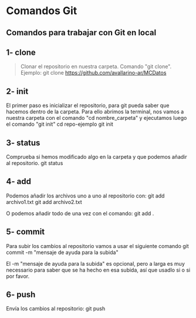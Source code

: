 # Comandos Git
## Comandos para trabajar con Git en local

## 1- clone 
> Clonar el repositorio en nuestra carpeta. 
> Comando "git clone".
> Ejemplo:
> git clone https://github.com/avallarino-ar/MCDatos

## 2- init
El primer paso es inicializar el repositorio, para git pueda saber que hacemos dentro de la carpeta. Para ello abrimos la terminal, nos vamos a nuestra carpeta con el comando "cd nombre_carpeta" y ejecutamos luego el comando "git init"
  cd repo-ejemplo
  git init  

## 3- status
Comprueba si hemos modificado algo en la carpeta y que podemos añadir al repositorio. 
  git status

## 4- add
Podemos añadir los archivos uno a uno al repositorio con:
  git add archivo1.txt
  git add archivo2.txt

O podemos añadir todo de una vez con el comando:
  git add .

## 5- commit
Para subir los cambios al repositorio vamos a usar el siguiente comando
  git commit -m "mensaje de ayuda para la subida"

El -m "mensaje de ayuda para la subida" es opcional, pero a larga es muy necessario para saber que se ha hecho en esa subida, así que usadlo si o si por favor.

## 6- push
Envía los cambios al repositorio:
	git push <url del repositorio>

